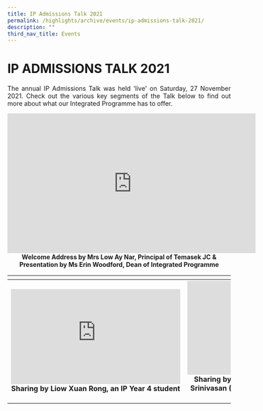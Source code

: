 ```yaml
---
title: IP Admissions Talk 2021
permalink: /highlights/archive/events/ip-admissions-talk-2021/
description: ""
third_nav_title: Events
---
```

# IP ADMISSIONS TALK 2021

<p style="text-align: justify;">The annual IP Admissions Talk was held 'live' on Saturday, 27 November 2021. Check out the various key segments of the Talk below to find out more about what our Integrated Programme has to offer.</p>

<center><iframe width="560" height="315" src="https://www.youtube.com/embed/FK34ujZ5elc" title="TJC 2022 IP1 Admissions - Welcome Address by Principal and Presentation by Dean" frameborder="0" allow="accelerometer; autoplay; clipboard-write; encrypted-media; gyroscope; picture-in-picture" allowfullscreen></iframe></center>

<center><b>Welcome Address by Mrs Low Ay Nar, Principal of Temasek JC & Presentation by Ms Erin Woodford, Dean of Integrated Programme</b></center>


<table>
<thead>
  <tr>
    <th></th>
    <th></th>
  </tr>
</thead>
<tbody>
  <tr>
		<td style="text-align: center;"><iframe width="382" height="214" src="https://www.youtube.com/embed/pEXNsBPQD0g" title="TJC 2022 IP Admissions - Sharing by Student" frameborder="0" allow="accelerometer; autoplay; clipboard-write; encrypted-media; gyroscope; picture-in-picture" allowfullscreen></iframe><b>Sharing by Liow Xuan Rong, an IP Year 4 student</b></td>
    <td style="text-align: center;"><iframe width="379" height="212" src="https://www.youtube.com/embed/dQzvqQTgNXA" title="TJC 2022 IP Admissions - Sharing by Parent" frameborder="0" allow="accelerometer; autoplay; clipboard-write; encrypted-media; gyroscope; picture-in-picture" allowfullscreen></iframe><b>Sharing by Ms Gayatri Bhat, parent of Anand Srinivasan (IP Year 5 student) &Chairperson of PEERS</b></td>
  </tr>
</tbody>
</table>